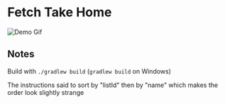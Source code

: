 # Fetch Take Home

![Demo Gif](./fetchtakehome.gif)

## Notes

Build with `./gradlew build` (`gradlew build` on Windows)

The instructions said to sort by "listId" then by "name" which makes the order look slightly strange
